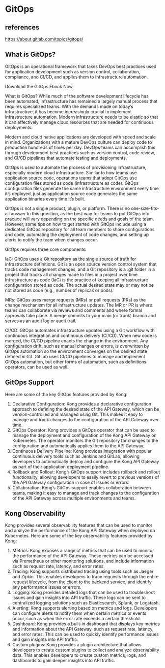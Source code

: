 # GitOps

## references

<https://about.gitlab.com/topics/gitops/>

## What is GitOps?

GitOps is an operational framework that takes DevOps best practices used for application development such as version control, collaboration, compliance, and CI/CD, and applies them to infrastructure automation.

Download the GitOps Ebook Now

What is GitOps?
While much of the software development lifecycle has been automated, infrastructure has remained a largely manual process that requires specialized teams. With the demands made on today’s infrastructure, it has become increasingly crucial to implement infrastructure automation. Modern infrastructure needs to be elastic so that it can effectively manage cloud resources that are needed for continuous deployments.

Modern and cloud native applications are developed with speed and scale in mind. Organizations with a mature DevOps culture can deploy code to production hundreds of times per day. DevOps teams can accomplish this through development best practices such as version control, code review, and CI/CD pipelines that automate testing and deployments.

GitOps is used to automate the process of provisioning infrastructure, especially modern cloud infrastructure. Similar to how teams use application source code, operations teams that adopt GitOps use configuration files stored as code (infrastructure as code). GitOps configuration files generate the same infrastructure environment every time it’s deployed, just as application source code generates the same application binaries every time it’s built.

GitOps is not a single product, plugin, or platform. There is no one-size-fits-all answer to this question, as the best way for teams to put GitOps into practice will vary depending on the specific needs and goals of the team. However, some tips on how to get started with GitOps include using a dedicated GitOps repository for all team members to share configurations and code, automating the deployment of code changes, and setting up alerts to notify the team when changes occur.

GitOps requires three core components:

IaC:
GitOps uses a Git repository as the single source of truth for infrastructure definitions. Git is an open source version control system that tracks code management changes, and a Git repository is a .git folder in a project that tracks all changes made to files in a project over time. Infrastructure as code (IaC) is the practice of keeping all infrastructure configuration stored as code. The actual desired state may or may not be not stored as code (e.g., number of replicas or pods).

MRs:
GitOps uses merge requests (MRs) or pull requests (PRs) as the change mechanism for all infrastructure updates. The MR or PR is where teams can collaborate via reviews and comments and where formal approvals take place. A merge commits to your main (or trunk) branch and serves as an audit log or audit trail.

CI/CD:
GitOps automates infrastructure updates using a Git workflow with continuous integration and continuous delivery (CI/CD). When new code is merged, the CI/CD pipeline enacts the change in the environment. Any configuration drift, such as manual changes or errors, is overwritten by GitOps automation so the environment converges on the desired state defined in Git. GitLab uses CI/CD pipelines to manage and implement GitOps automation, but other forms of automation, such as definitions operators, can be used as well.

## GitOps Support

Here are some of the key GitOps features provided by Kong:

1. Declarative Configuration: Kong provides a declarative configuration approach to defining the desired state of the API Gateway, which can be version-controlled and managed using Git. This makes it easy to manage and track changes to the configuration of the API Gateway over time.
2. GitOps Operator: Kong provides a GitOps operator that can be used to manage the deployment and configuration of the Kong API Gateway on Kubernetes. The operator monitors the Git repository for changes to the configuration and automatically applies them to the API Gateway.
3. Continuous Delivery Pipeline: Kong provides integration with popular continuous delivery tools such as Jenkins and GitLab, allowing developers to automatically deploy and configure the Kong API Gateway as part of their application deployment pipeline.
4. Rollback and Rollout: Kong’s GitOps support includes rollback and rollout functionality, allowing developers to easily revert to previous versions of the API Gateway configuration in case of issues or errors.
5. Collaboration: Kong’s GitOps support enables collaboration between teams, making it easy to manage and track changes to the configuration of the API Gateway across multiple environments and teams.

## Kong Observability

Kong provides several observability features that can be used to monitor and analyze the performance of the Kong API Gateway when deployed on Kubernetes. Here are some of the key observability features provided by Kong:

1. Metrics: Kong exposes a range of metrics that can be used to monitor the performance of the API Gateway. These metrics can be accessed via Prometheus or other monitoring solutions, and include information such as request rate, latency, and error rates.
2. Tracing: Kong supports distributed tracing using tools such as Jaeger and Zipkin. This enables developers to trace requests through the entire request lifecycle, from the client to the backend service, and identify any performance issues or errors.
3. Logging: Kong provides detailed logs that can be used to troubleshoot issues and gain insights into API traffic. These logs can be sent to centralized logging solutions such as Elasticsearch, Splunk, or Logstash.
4. Alerting: Kong supports alerting based on metrics and logs. Developers can configure alerts to notify them when certain metrics or events occur, such as when the error rate exceeds a certain threshold.
5. Dashboard: Kong provides a built-in dashboard that displays key metrics and information about the API Gateway, such as request rate, latency, and error rates. This can be used to quickly identify performance issues and gain insights into API traffic.
6. Custom plugins: Kong provides a plugin architecture that allows developers to create custom plugins to collect and analyze observability data. This enables developers to create custom metrics, logs, and dashboards to gain deeper insights into API traffic.
